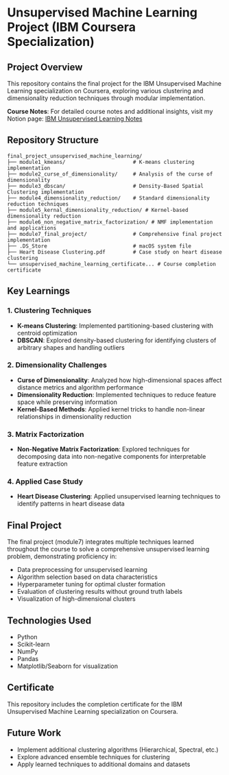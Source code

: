 # Unsupervised Machine Learning Project (IBM Coursera Specialization)

## Project Overview
This repository contains the final project for the IBM Unsupervised Machine Learning specialization on Coursera, exploring various clustering and dimensionality reduction techniques through modular implementation.

**Course Notes**: For detailed course notes and additional insights, visit my Notion page: [IBM Unsupervised Learning Notes](https://chivalrous-kitty-57b.notion.site/IBM-Unsupervised-Learning-1e2dd392cfcb803c8ca9c1cf73aa69b6)

## Repository Structure
```
final_project_unsupervised_machine_learning/
├── module1_kmeans/                      # K-means clustering implementation
├── module2_curse_of_dimensionality/     # Analysis of the curse of dimensionality 
├── module3_dbscan/                      # Density-Based Spatial Clustering implementation
├── module4_dimensionality_reduction/    # Standard dimensionality reduction techniques
├── module5_kernal_dimensionality_reduction/ # Kernel-based dimensionality reduction
├── module6_non_negative_matrix_factorization/ # NMF implementation and applications
├── module7_final_project/               # Comprehensive final project implementation
├── .DS_Store                            # macOS system file
├── Heart Disease Clustering.pdf         # Case study on heart disease clustering
└── unsupervised_machine_learning_certificate... # Course completion certificate
```

## Key Learnings

### 1. Clustering Techniques
- **K-means Clustering**: Implemented partitioning-based clustering with centroid optimization
- **DBSCAN**: Explored density-based clustering for identifying clusters of arbitrary shapes and handling outliers

### 2. Dimensionality Challenges
- **Curse of Dimensionality**: Analyzed how high-dimensional spaces affect distance metrics and algorithm performance
- **Dimensionality Reduction**: Implemented techniques to reduce feature space while preserving information
- **Kernel-Based Methods**: Applied kernel tricks to handle non-linear relationships in dimensionality reduction

### 3. Matrix Factorization
- **Non-Negative Matrix Factorization**: Explored techniques for decomposing data into non-negative components for interpretable feature extraction

### 4. Applied Case Study
- **Heart Disease Clustering**: Applied unsupervised learning techniques to identify patterns in heart disease data

## Final Project
The final project (module7) integrates multiple techniques learned throughout the course to solve a comprehensive unsupervised learning problem, demonstrating proficiency in:
- Data preprocessing for unsupervised learning
- Algorithm selection based on data characteristics
- Hyperparameter tuning for optimal cluster formation
- Evaluation of clustering results without ground truth labels
- Visualization of high-dimensional clusters

## Technologies Used
- Python
- Scikit-learn
- NumPy
- Pandas
- Matplotlib/Seaborn for visualization

## Certificate
This repository includes the completion certificate for the IBM Unsupervised Machine Learning specialization on Coursera.

## Future Work
- Implement additional clustering algorithms (Hierarchical, Spectral, etc.)
- Explore advanced ensemble techniques for clustering
- Apply learned techniques to additional domains and datasets
